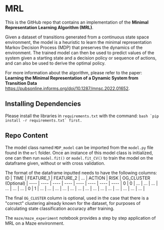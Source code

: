 # MRL

This is the GitHub repo that contains an implementation of the **Minimal Representation Learning Algorithm (MRL)**.

Given a dataset of transitions generated from a continuous state space environment, the model is a heuristic to learn the minimal representation Markov Decision Process (MDP) that preserves the dynamics of the environment. The trained model can then be used to predict values of the system given a starting state and a decision policy or sequence of actions, and can also be used to derive the optimal policy.

For more information about the algorithm, please refer to the paper: **Learning the Minimal Representation of a Dynamic System from Transition Data** https://pubsonline.informs.org/doi/10.1287/mnsc.2022.01652.

## Installing Dependencies 

Please install the libraries in `requirements.txt` with the command:
``bash
`pip install -r requirements.txt` first. 
``

## Repo Content
The model class named `MDP_model` can be imported from the `model.py` file found in the `mrl` folder. Once an instance of this model class is initialized, one can then run `model.fit()` or `model.fit_CV()` to train the model on the dataframe given, without or with cross validation. 

The format of the dataframe inputted needs to have the following columns: 
ID | TIME | FEATURE_1 | FEATURE_2 | ... | ACTION | RISK | OG_CLUSTER (Optional) |
---- | ---- | ---- | ---- | ---- | ---- | ---- | ---- | 
0 | 0 | ... | ... | ... | ... | ... | ... | 
0 | 1 | ... | ... | ... | ... | ... | ... | 
... | ... | ... | ... | ... | ... | ... | ... | 

The final `OG_CLUSTER` column is optional, used in the case that there is a "correct" clustering already known for the dataset, for purposes of calculating state classification accuracy after training. 

The `maze/maze_experiment` notebook provides a step by step application of MRL on a Maze environment.